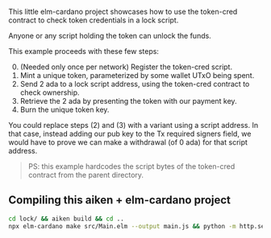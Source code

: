 This little elm-cardano project showcases how to use the token-cred contract to check token credentials in a lock script.

Anyone or any script holding the token can unlock the funds.

This example proceeds with these few steps:

0. (Needed only once per network) Register the token-cred script.
1. Mint a unique token, parameterized by some wallet UTxO being spent.
2. Send 2 ada to a lock script address, using the token-cred contract to check ownership.
3. Retrieve the 2 ada by presenting the token with our payment key.
4. Burn the unique token key.

You could replace steps (2) and (3) with a variant using a script address.
In that case, instead adding our pub key to the Tx required signers field, we would have to prove we can make a withdrawal (of 0 ada) for that script address.

> PS: this example hardcodes the script bytes of the token-cred contract from the parent directory.

## Compiling this aiken + elm-cardano project

```sh
cd lock/ && aiken build && cd ..
npx elm-cardano make src/Main.elm --output main.js && python -m http.server
```

